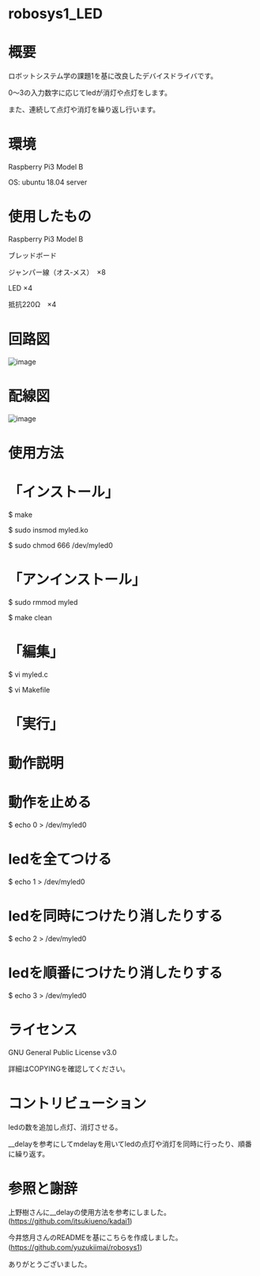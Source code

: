 # robosys1_LED
# 概要
ロボットシステム学の課題1を基に改良したデバイスドライバです。

0～3の入力数字に応じてledが消灯や点灯をします。

また、連続して点灯や消灯を繰り返し行います。


# 環境
Raspberry Pi3 Model B

OS: ubuntu 18.04 server

# 使用したもの
Raspberry Pi3 Model B

ブレッドボード

ジャンパー線（オス‐メス）　×8

LED ×4

抵抗220Ω　×4


# 回路図
![image](https://user-images.githubusercontent.com/92083106/146666265-0cfb7829-b283-4fbc-a467-378b64bac22b.png)

# 配線図
![image](https://user-images.githubusercontent.com/92083106/146666337-f059a100-1297-4139-ac56-73ca4cd1da0a.png)




# 使用方法
# 「インストール」

$ make

$ sudo insmod myled.ko

$ sudo chmod 666 /dev/myled0

# 「アンインストール」
$ sudo rmmod myled

$ make clean

# 「編集」
$ vi myled.c

$ vi Makefile

# 「実行」

# 動作説明
# 動作を止める
$ echo 0 > /dev/myled0
# ledを全てつける
$ echo 1 > /dev/myled0 
# ledを同時につけたり消したりする
$ echo 2 > /dev/myled0 
# ledを順番につけたり消したりする
$ echo 3 > /dev/myled0 

# ライセンス
GNU General Public License v3.0

詳細はCOPYINGを確認してください。

# コントリビューション
ledの数を追加し点灯、消灯させる。

__delayを参考にしてmdelayを用いてledの点灯や消灯を同時に行ったり、順番に繰り返す。

# 参照と謝辞
上野樹さんに__delayの使用方法を参考にしました。　(https://github.com/itsukiueno/kadai1)

今井悠月さんのREADMEを基にこちらを作成しました。 (https://github.com/yuzukiimai/robosys1)　

ありがとうございました。





